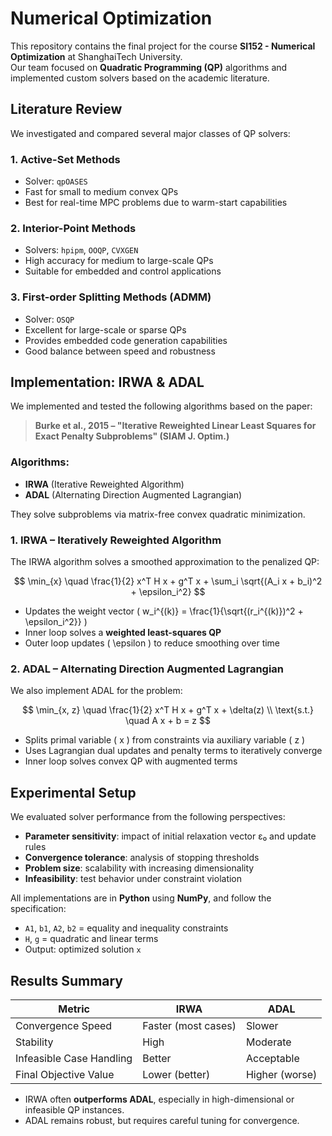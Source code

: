 # Numerical Optimization
This repository contains the final project for the course **SI152 - Numerical Optimization** at ShanghaiTech University.  
Our team focused on **Quadratic Programming (QP)** algorithms and implemented custom solvers based on the academic literature.

## Literature Review

We investigated and compared several major classes of QP solvers:

### 1. **Active-Set Methods**  
- Solver: `qpOASES`  
- Fast for small to medium convex QPs  
- Best for real-time MPC problems due to warm-start capabilities  

### 2. **Interior-Point Methods**  
- Solvers: `hpipm`, `OOQP`, `CVXGEN`  
- High accuracy for medium to large-scale QPs  
- Suitable for embedded and control applications  

### 3. **First-order Splitting Methods (ADMM)**  
- Solver: `OSQP`  
- Excellent for large-scale or sparse QPs  
- Provides embedded code generation capabilities  
- Good balance between speed and robustness

## Implementation: IRWA & ADAL

We implemented and tested the following algorithms based on the paper:

> **Burke et al., 2015 – "Iterative Reweighted Linear Least Squares for Exact Penalty Subproblems" (SIAM J. Optim.)**

### Algorithms:
- **IRWA** (Iterative Reweighted Algorithm)
- **ADAL** (Alternating Direction Augmented Lagrangian)

They solve subproblems via matrix-free convex quadratic minimization.

### 1. IRWA – Iteratively Reweighted Algorithm

The IRWA algorithm solves a smoothed approximation to the penalized QP:

$$
\min_{x} \quad \frac{1}{2} x^T H x + g^T x + \sum_i \sqrt{(A_i x + b_i)^2 + \epsilon_i^2}
$$

- Updates the weight vector \( w_i^{(k)} = \frac{1}{\sqrt{(r_i^{(k)})^2 + \epsilon_i^2}} \)
- Inner loop solves a **weighted least-squares QP**
- Outer loop updates \( \epsilon \) to reduce smoothing over time

### 2. ADAL – Alternating Direction Augmented Lagrangian

We also implement ADAL for the problem:

$$
\min_{x, z} \quad \frac{1}{2} x^T H x + g^T x + \delta(z) \\
\text{s.t.} \quad A x + b = z
$$

- Splits primal variable \( x \) from constraints via auxiliary variable \( z \)
- Uses Lagrangian dual updates and penalty terms to iteratively converge
- Inner loop solves convex QP with augmented terms

## Experimental Setup

We evaluated solver performance from the following perspectives:

- **Parameter sensitivity**: impact of initial relaxation vector ε₀ and update rules
- **Convergence tolerance**: analysis of stopping thresholds
- **Problem size**: scalability with increasing dimensionality
- **Infeasibility**: test behavior under constraint violation

All implementations are in **Python** using **NumPy**, and follow the specification:
- `A1`, `b1`, `A2`, `b2` = equality and inequality constraints
- `H`, `g` = quadratic and linear terms
- Output: optimized solution `x`

## Results Summary

| Metric | IRWA | ADAL |
|--------|------|------|
| Convergence Speed | Faster (most cases) | Slower |
| Stability | High | Moderate |
| Infeasible Case Handling | Better | Acceptable |
| Final Objective Value | Lower (better) | Higher (worse) |

- IRWA often **outperforms ADAL**, especially in high-dimensional or infeasible QP instances.
- ADAL remains robust, but requires careful tuning for convergence.
